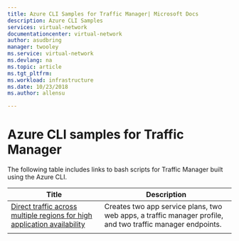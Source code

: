```yaml
---
title: Azure CLI Samples for Traffic Manager| Microsoft Docs
description: Azure CLI Samples
services: virtual-network
documentationcenter: virtual-network
author: asudbring
manager: twooley
ms.service: virtual-network
ms.devlang: na
ms.topic: article
ms.tgt_pltfrm:
ms.workload: infrastructure
ms.date: 10/23/2018
ms.author: allensu

---
```

# Azure CLI samples for Traffic Manager

The following table includes links to bash scripts for Traffic Manager built using the Azure CLI.

|Title  |Description |
|---------|---------|
|[Direct traffic across multiple regions for high application availability](./scripts/traffic-manager-cli-websites-high-availability.md)   |    Creates two app service plans, two web apps, a traffic manager profile, and two traffic manager endpoints.     |
|    |         |


